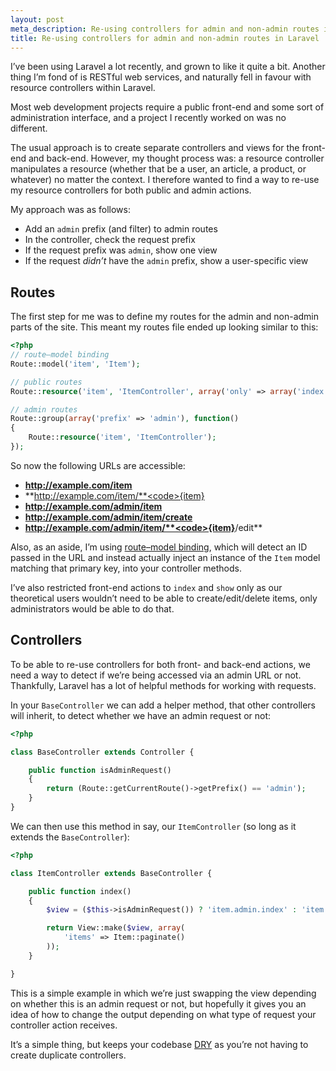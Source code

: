 ```yaml
---
layout: post
meta_description: Re-using controllers for admin and non-admin routes in Laravel
title: Re-using controllers for admin and non-admin routes in Laravel
---
```

<p class="lead">I’ve been using Laravel a lot recently, and grown to like it quite a bit.
  Another thing I’m fond of is RESTful web services, and naturally fell in favour with resource controllers within Laravel.</p>

Most web development projects require a public front-end and some sort of administration interface, and a project I recently worked on was no different.

The usual approach is to create separate controllers and views for the front-end and back-end.
However, my thought process was: a resource controller manipulates a resource (whether that be a user, an article, a product, or whatever) no matter the context.
I therefore wanted to find a way to re-use my resource controllers for both public and admin actions.

My approach was as follows:

* Add an `admin` prefix (and filter) to admin routes
* In the controller, check the request prefix
* If the request prefix was `admin`, show one view
* If the request _didn’t_ have the `admin` prefix, show a user-specific view

## Routes

The first step for me was to define my routes for the admin and non-admin parts of the site.
This meant my routes file ended up looking similar to this:

```php
<?php
// route–model binding
Route::model('item', 'Item');

// public routes
Route::resource('item', 'ItemController', array('only' => array('index', 'show')));

// admin routes
Route::group(array('prefix' => 'admin'), function()
{
    Route::resource('item', 'ItemController');
});
```

So now the following URLs are accessible:

* **http://example.com/item**
* **http://example.com/item/**<code>{item}</code>
* **http://example.com/admin/item**
* **http://example.com/admin/item/create**
* **http://example.com/admin/item/**<code>{item}</code>**/edit**

Also, as an aside, I’m using [route–model binding](http://laravel.com/docs/routing#route-model-binding),
which will detect an ID passed in the URL and instead actually inject an instance of the `Item` model matching that primary key, into your controller methods.

I’ve also restricted front-end actions to `index` and `show` only as our theoretical users wouldn’t need to be able to create/edit/delete items,
only administrators would be able to do that.

## Controllers

To be able to re-use controllers for both front- and back-end actions, we need a way to detect if we’re being accessed via an admin URL or not.
Thankfully, Laravel has a lot of helpful methods for working with requests.

In your `BaseController` we can add a helper method, that other controllers will inherit, to detect whether we have an admin request or not:

```php
<?php

class BaseController extends Controller {

    public function isAdminRequest()
    {
        return (Route::getCurrentRoute()->getPrefix() == 'admin');
    }
}
```

We can then use this method in say, our `ItemController` (so long as it extends the `BaseController`):

```php
<?php

class ItemController extends BaseController {

    public function index()
    {
        $view = ($this->isAdminRequest()) ? 'item.admin.index' : 'item.index';

        return View::make($view, array(
            'items' => Item::paginate()
        ));
    }

}
```
This is a simple example in which we’re just swapping the view depending on whether this is an admin request or not,
but hopefully it gives you an idea of how to change the output depending on what type of request your controller action receives.

It’s a simple thing, but keeps your codebase [DRY](http://en.wikipedia.org/wiki/Don't_repeat_yourself) as you’re not having to create duplicate controllers.
